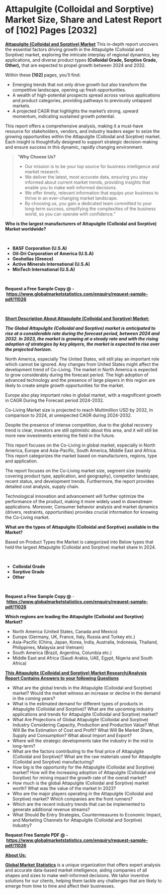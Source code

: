<h1>Attapulgite (Colloidal and Sorptive) Market Size, Share and Latest Report of [102] Pages [2032]</h1>
<p><a href="https://www.globalmarketstatistics.com/market-reports/attapulgite-colloidal-and-sorptive-market-11026"><strong>Attapulgite (Colloidal and Sorptive) Market</strong></a> This in-depth report uncovers the essential factors driving growth in the Attapulgite (Colloidal and Sorptive) market, exploring the intricate interplay of regional dynamics, key applications, and diverse product types <strong>(Colloidal Grade, Sorptive Grade, Other),</strong> that are expected to propel growth between 2024 and 2032.</p>
<p>Within these <strong>[102]</strong> pages, you'll find:</p>
<ul>
<li>Emerging trends that not only drive growth but also transform the competitive landscape, opening up fresh opportunities.</li>
<li>A wealth of high-potential prospects spread across various applications and product categories, providing pathways to previously untapped markets.</li>
<li>A projected CAGR that highlights the market&rsquo;s strong, upward momentum, indicating sustained growth potential.</li>
</ul>
<p>This report offers a comprehensive analysis, making it a must-have resource for stakeholders, vendors, and industry leaders eager to seize the growing opportunities within the Attapulgite (Colloidal and Sorptive) market. Each insight is thoughtfully designed to support strategic decision-making and ensure success in this dynamic, rapidly changing environment.</p>
<blockquote class="">
<p>&ldquo;<strong>Why Choose Us? </strong></p>
<ul>
<li>Our mission is to be your top source for business intelligence and market research.</li>
<li>We deliver the latest, most accurate data, ensuring you stay informed about current market trends, providing insights that enable you to make well-informed decisions.</li>
<li>We offer timely, relevant information that equips your business to thrive in an ever-changing market landscape.</li>
<li>By choosing us, you gain a dedicated team committed to your long-term success, simplifying the complexities of the business world, so you can operate with confidence.&rdquo;</li>
</ul>
</blockquote>
<p><strong>Who is the largest manufacturers of Attapulgite (Colloidal and Sorptive) Market worldwide?</strong></p>
<p>&nbsp;</p>
<ul>
<li><strong>BASF Corporation (U.S.A)</strong></li>
<li><strong>Oil-Dri Corporation of America (U.S.A)</strong></li>
<li><strong>Geohellas (Greece)</strong></li>
<li><strong>Active Minerals International (U.S.A)</strong></li>
<li><strong>MinTech International (U.S.A)</strong></li>
</ul>
<p>&nbsp;</p>
<p><strong>Request a Free Sample Copy @ -&nbsp;</strong><a href="https://www.globalmarketstatistics.com/enquiry/request-sample-pdf/11026"><strong>https://www.globalmarketstatistics.com/enquiry/request-sample-pdf/11026</strong></a></p>
<p>&nbsp;</p>
<p><strong><u>Short Description About Attapulgite (Colloidal and Sorptive) Market:</u></strong></p>
<p><strong><em>The Global Attapulgite (Colloidal and Sorptive) market is anticipated to rise at a considerable rate during the forecast period, between 2024 and 2032. In 2023, the market is growing at a steady rate and with the rising adoption of strategies by key players, the market is expected to rise over the projected horizon.</em></strong></p>
<p>North America, especially The United States, will still play an important role which cannot be ignored. Any changes from United States might affect the development trend of Co-Living. The market in North America is expected to grow considerably during the forecast period. The high adoption of advanced technology and the presence of large players in this region are likely to create ample growth opportunities for the market.</p>
<p>Europe also play important roles in global market, with a magnificent growth in CAGR During the Forecast period 2024-2032.</p>
<p>Co-Living Market size is projected to reach Multimillion USD by 2032, In comparison to 2024, at unexpected CAGR during 2024-2032.</p>
<p>Despite the presence of intense competition, due to the global recovery trend is clear, investors are still optimistic about this area, and it will still be more new investments entering the field in the future.</p>
<p>This report focuses on the Co-Living in global market, especially in North America, Europe and Asia-Pacific, South America, Middle East and Africa. This report categorizes the market based on manufacturers, regions, type and application.</p>
<p>The report focuses on the Co-Living market size, segment size (mainly covering product type, application, and geography), competitor landscape, recent status, and development trends. Furthermore, the report provides detailed cost analysis, supply chain.</p>
<p>Technological innovation and advancement will further optimize the performance of the product, making it more widely used in downstream applications. Moreover, Consumer behavior analysis and market dynamics (drivers, restraints, opportunities) provides crucial information for knowing the Co-Living market.</p>
<p><strong>What are the types of Attapulgite (Colloidal and Sorptive) available in the Market?</strong></p>
<p>Based on Product Types the Market is categorized into Below types that held the largest Attapulgite (Colloidal and Sorptive) market share In 2024.</p>
<p>&nbsp;</p>
<ul>
<li><strong>Colloidal Grade</strong></li>
<li><strong>Sorptive Grade</strong></li>
<li><strong>Other</strong></li>
</ul>
<p>&nbsp;</p>
<p><strong>Request a Free Sample Copy @</strong>&nbsp;-&nbsp;<a href="https://www.globalmarketstatistics.com/enquiry/request-sample-pdf/11026"><strong>https://www.globalmarketstatistics.com/enquiry/request-sample-pdf/11026</strong></a></p>
<p><strong>Which regions are leading the Attapulgite (Colloidal and Sorptive) Market?</strong></p>
<ul>
<li>North America (United States, Canada and Mexico)</li>
<li>Europe (Germany, UK, France, Italy, Russia and Turkey etc.)</li>
<li>Asia-Pacific (China, Japan, Korea, India, Australia, Indonesia, Thailand, Philippines, Malaysia and Vietnam)</li>
<li>South America (Brazil, Argentina, Columbia etc.)</li>
<li>Middle East and Africa (Saudi Arabia, UAE, Egypt, Nigeria and South Africa)</li>
</ul>
<p><strong><u>This Attapulgite (Colloidal and Sorptive) Market Research/Analysis Report Contains Answers to your following Questions</u></strong></p>
<ul>
<li>What are the global trends in the Attapulgite (Colloidal and Sorptive) market? Would the market witness an increase or decline in the demand in the coming years?</li>
<li>What is the estimated demand for different types of products in Attapulgite (Colloidal and Sorptive)? What are the upcoming industry applications and trends for Attapulgite (Colloidal and Sorptive) market?</li>
<li>What Are Projections of Global Attapulgite (Colloidal and Sorptive) Industry Considering Capacity, Production and Production Value? What Will Be the Estimation of Cost and Profit? What Will Be Market Share, Supply and Consumption? What about Import and Export?</li>
<li>Where will the strategic developments take the industry in the mid to long-term?</li>
<li>What are the factors contributing to the final price of Attapulgite (Colloidal and Sorptive)? What are the raw materials used for Attapulgite (Colloidal and Sorptive) manufacturing?</li>
<li>How big is the opportunity for the Attapulgite (Colloidal and Sorptive) market? How will the increasing adoption of Attapulgite (Colloidal and Sorptive) for mining impact the growth rate of the overall market?</li>
<li>How much is the global Attapulgite (Colloidal and Sorptive) market worth? What was the value of the market In 2023?</li>
<li>Who are the major players operating in the Attapulgite (Colloidal and Sorptive) market? Which companies are the front runners?</li>
<li>Which are the recent industry trends that can be implemented to generate additional revenue streams?</li>
<li>What Should Be Entry Strategies, Countermeasures to Economic Impact, and Marketing Channels for Attapulgite (Colloidal and Sorptive) Industry?</li>
</ul>
<p><strong>Request Free Sample PDF @ -&nbsp;</strong><a href="https://www.globalmarketstatistics.com/enquiry/request-sample-pdf/11026"><strong>https://www.globalmarketstatistics.com/enquiry/request-sample-pdf/11026</strong></a></p>
<p><strong><u>About Us:</u></strong></p>
<p><a href="https://www.globalmarketstatistics.com/"><strong>Global Market Statistics</strong></a>&nbsp;is a unique organization that offers expert analysis and accurate data-based market intelligence, aiding companies of all shapes and sizes to make well-informed decisions. We tailor inventive solutions for our clients, helping them tackle any challenges that are likely to emerge from time to time and affect their businesses.</p>